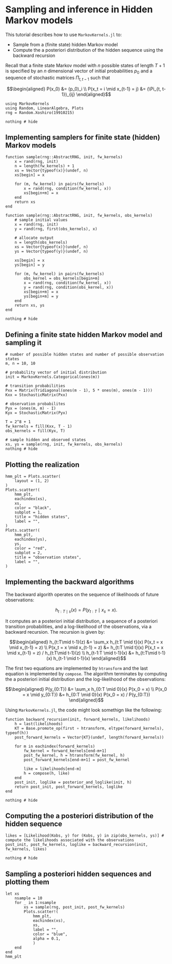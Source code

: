 # Sampling and inference in Hidden Markov models

This tutorial describes how to use ```MarkovKernels.jl``` to:

* Sample from a (finite state) hidden Markov model
* Compute the a posteriori distribution of the hidden sequence using the backward recursion

Recall that a finite state Markov model with $n$ possible states of length $T+1$ is specified by an $n$ dimensional vector of initial probabilities $p_0$ and a sequence of stochastic matrices $\Pi_{t, t-1}$ such that

```math
\begin{aligned}
P(x_0) &= (p_0)_i \\
P(x_t = i \mid x_{t-1} = j) &= (\Pi_{t, t-1})_{ij}
\end{aligned}
```




```@example 1
using MarkovKernels
using Random, LinearAlgebra, Plots
rng = Random.Xoshiro(19910215)

nothing # hide
```

## Implementing samplers for finite state (hidden) Markov models

```@example 1
function sample(rng::AbstractRNG, init, fw_kernels)
    x = rand(rng, init)
    n = length(fw_kernels) + 1
    xs = Vector{typeof(x)}(undef, n)
    xs[begin] = x

    for (m, fw_kernel) in pairs(fw_kernels)
        x = rand(rng, condition(fw_kernel, x))
        xs[begin+m] = x
    end
    return xs
end

function sample(rng::AbstractRNG, init, fw_kernels, obs_kernels)
    # sample initial values
    x = rand(rng, init)
    y = rand(rng, first(obs_kernels), x)

    # allocate output
    n = length(obs_kernels)
    xs = Vector{typeof(x)}(undef, n)
    ys = Vector{typeof(y)}(undef, n)

    xs[begin] = x
    ys[begin] = y

    for (m, fw_kernel) in pairs(fw_kernels)
        obs_kernel = obs_kernels[begin+m]
        x = rand(rng, condition(fw_kernel, x))
        y = rand(rng, condition(obs_kernel, x))
        xs[begin+m] = x
        ys[begin+m] = y
    end
    return xs, ys
end

nothing # hide
```


## Defining a finite state hidden Markov model and sampling it


```@example 1
# number of possible hidden states and number of possible observation states
m, n = 10, 10

# probability vector of initial distribution
init = MarkovKernels.Categorical(ones(m))

# transition probabilities
Pxx = Matrix(Tridiagonal(ones(m - 1), 5 * ones(m), ones(m - 1)))
Kxx = StochasticMatrix(Pxx)

# observation probabilites
Pyx = (ones(m, m) - I)
Kyx = StochasticMatrix(Pyx)

T = 2^8 + 1
fw_kernels = fill(Kxx, T - 1)
obs_kernels = fill(Kyx, T)

# sample hidden and observed states
xs, ys = sample(rng, init, fw_kernels, obs_kernels)
nothing # hide
```

## Plotting the realization

```@example 1
hmm_plt = Plots.scatter(
    layout = (1, 2)
)
Plots.scatter!(
    hmm_plt,
    eachindex(xs),
    xs,
    color = "black",
    subplot = 1,
    title = "hidden states",
    label = "",
)
Plots.scatter!(
    hmm_plt,
    eachindex(ys),
    ys,
    color = "red",
    subplot = 2,
    title = "observation states",
    label = "",
)
```


## Implementing the backward algorithms

The backward algorith operates on the sequence of likelihoods of future observations:

```math
h_{t:T \mid s}(x) = P(y_{t:T} \mid x_s = x).
```
It computes an a posteriori initial distribution, a sequence of a posteriori transition probabilities, and a log-likelihood of the observations,
via a backward recursion.
The recursion is given by:

```math
\begin{aligned}
h_{t:T\mid t-1}(z) &= \sum_x h_{t:T \mid t}(x) P(x_t = x \mid x_{t-1} = z)  \\
P(x_t = x \mid x_{t-1} = z) &= h_{t:T \mid t}(x) P(x_t = x \mid x_{t-1} = z) / h_{t:T\mid t-1}(z) \\
h_{t-1:T \mid t-1}(x) &= h_{t:T\mid t-1}(x) h_{t-1 \mid t-1}(x)
\end{aligned}
```

The first two equations are implemented by ```htransform``` and the last equation is implemented by ```compose```.
The algorithm terminates by computing the a posteriori initial distribution and the log-likelihood of the observations:

```math
\begin{aligned}
P(y_{0:T}) &=  \sum_x h_{0:T \mid 0}(x) P(x_0 = x) \\
P(x_0 = x \mid y_{0:T}) &= h_{0:T \mid 0}(x) P(x_0 = x) / P(y_{0:T})
\end{aligned}
```

Using ```MarkovKernels.jl```, the code might look somethign like the following:


```@example 1
function backward_recursion(init, forward_kernels, likelihoods)
    h = last(likelihoods)
    KT = Base.promote_op(first ∘ htransform, eltype(forward_kernels), typeof(h))
    post_forward_kernels = Vector{KT}(undef, length(forward_kernels))

    for m in eachindex(forward_kernels)
        fw_kernel = forward_kernels[end-m+1]
        post_fw_kernel, h = htransform(fw_kernel, h)
        post_forward_kernels[end-m+1] = post_fw_kernel

        like = likelihoods[end-m]
        h = compose(h, like)
    end
    post_init, loglike = posterior_and_loglike(init, h)
    return post_init, post_forward_kernels, loglike
end

nothing # hide
```


## Computing the a posteriori distribution of the hidden sequence


```@example 1
likes = [Likelihood(Kobs, y) for (Kobs, y) in zip(obs_kernels, ys)] # compute the likelihoods associated with the observations
post_init, post_fw_kernels, loglike = backward_recursion(init, fw_kernels, likes)

nothing # hide
```

## Sampling a posteriori hidden sequences and plotting them

```@example 1
let xs
    nsample = 10
    for _ in 1:nsample
        xs = sample(rng, post_init, post_fw_kernels)
        Plots.scatter!(
            hmm_plt,
            eachindex(xs),
            xs,
            label = "",
            color = "blue",
            alpha = 0.1,
            )
    end
end
hmm_plt
```